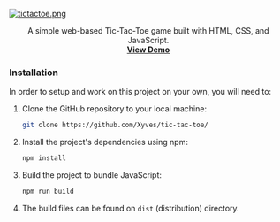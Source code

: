 
[![tictactoe.png](https://i.postimg.cc/zDM6BKPT/tictactoe.png)](https://postimg.cc/xqvtpJQd)

 <p align="center">
    A simple web-based Tic-Tac-Toe game built with HTML, CSS, and JavaScript.
    <br />
    <a href="https://xyves.github.io/tic-tac-toe/"><strong>View Demo</strong></a>
  </p>

 ### Installation
In order to setup and work on this project on your own, you will need to:

1. Clone the GitHub repository to your local machine:

   ```bash
   git clone https://github.com/Xyves/tic-tac-toe/
   ```
   
2. Install the project's dependencies using npm:

   ```bash
   npm install
   ```

3. Build the project to bundle JavaScript:

   ```bash
   npm run build
   ```
4. The build files can be found on `dist` (distribution) directory.

<br>
